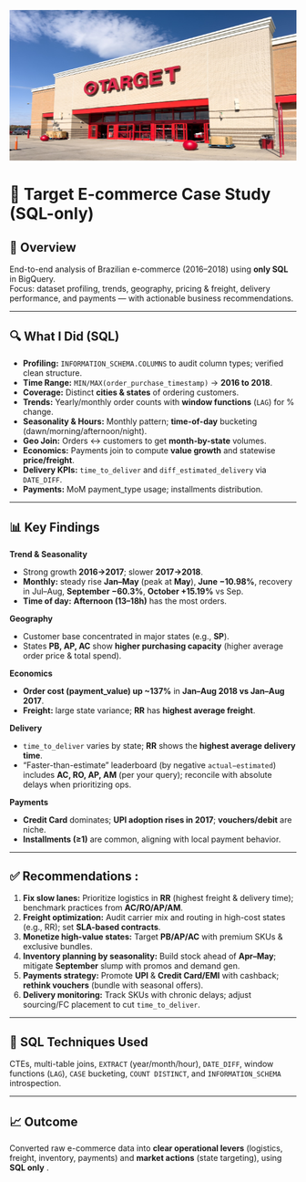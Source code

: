 <p align="center">
  <img src="https://github.com/AlkaShukla26/Target_ecom/blob/main/WhatsApp%20Image%202025-09-07%20at%2000.00.36.jpeg?raw=true" 
       alt="Target Project" width="567" height="264"/>
</p>


# 🛒 Target E-commerce Case Study (SQL-only)

## 📌 Overview
End-to-end analysis of Brazilian e-commerce (2016–2018) using **only SQL** in BigQuery.  
Focus: dataset profiling, trends, geography, pricing & freight, delivery performance, and payments — with actionable business recommendations.

---

## 🔍 What I Did (SQL)
- **Profiling:** `INFORMATION_SCHEMA.COLUMNS` to audit column types; verified clean structure.
- **Time Range:** `MIN/MAX(order_purchase_timestamp)` → **2016 to 2018**.
- **Coverage:** Distinct **cities & states** of ordering customers.
- **Trends:** Yearly/monthly order counts with **window functions** (`LAG`) for % change.
- **Seasonality & Hours:** Monthly pattern; **time-of-day** bucketing (dawn/morning/afternoon/night).
- **Geo Join:** Orders ↔ customers to get **month-by-state** volumes.
- **Economics:** Payments join to compute **value growth** and statewise **price/freight**.
- **Delivery KPIs:** `time_to_deliver` and `diff_estimated_delivery` via `DATE_DIFF`.
- **Payments:** MoM payment_type usage; installments distribution.

---

## 📊 Key Findings
**Trend & Seasonality**
- Strong growth **2016→2017**; slower **2017→2018**.
- **Monthly:** steady rise **Jan–May** (peak at **May**), **June −10.98%**, recovery in Jul–Aug, **September −60.3%**, **October +15.19%** vs Sep.
- **Time of day:** **Afternoon (13–18h)** has the most orders.

**Geography**
- Customer base concentrated in major states (e.g., **SP**).  
- States **PB, AP, AC** show **higher purchasing capacity** (higher average order price & total spend).

**Economics**
- **Order cost (payment_value) up ~137%** in **Jan–Aug 2018 vs Jan–Aug 2017**.
- **Freight:** large state variance; **RR** has **highest average freight**.

**Delivery**
- `time_to_deliver` varies by state; **RR** shows the **highest average delivery time**.  
- “Faster-than-estimate” leaderboard (by negative `actual−estimated`) includes **AC, RO, AP, AM** (per your query); reconcile with absolute delays when prioritizing ops.

**Payments**
- **Credit Card** dominates; **UPI adoption rises in 2017**; **vouchers/debit** are niche.
- **Installments (≥1)** are common, aligning with local payment behavior.

---

## ✅ Recommendations :
1. **Fix slow lanes:** Prioritize logistics in **RR** (highest freight & delivery time); benchmark practices from **AC/RO/AP/AM**.
2. **Freight optimization:** Audit carrier mix and routing in high-cost states (e.g., RR); set **SLA-based contracts**.
3. **Monetize high-value states:** Target **PB/AP/AC** with premium SKUs & exclusive bundles.
4. **Inventory planning by seasonality:** Build stock ahead of **Apr–May**; mitigate **September** slump with promos and demand gen.
5. **Payments strategy:** Promote **UPI** & **Credit Card/EMI** with cashback; **rethink vouchers** (bundle with seasonal offers).
6. **Delivery monitoring:** Track SKUs with chronic delays; adjust sourcing/FC placement to cut `time_to_deliver`.

---

## 🧰 SQL Techniques Used
CTEs, multi-table joins, `EXTRACT` (year/month/hour), `DATE_DIFF`, window functions (`LAG`), `CASE` bucketing, `COUNT DISTINCT`, and `INFORMATION_SCHEMA` introspection.

---

## 📈 Outcome
Converted raw e-commerce data into **clear operational levers** (logistics, freight, inventory, payments) and **market actions** (state targeting), using **SQL only** .
